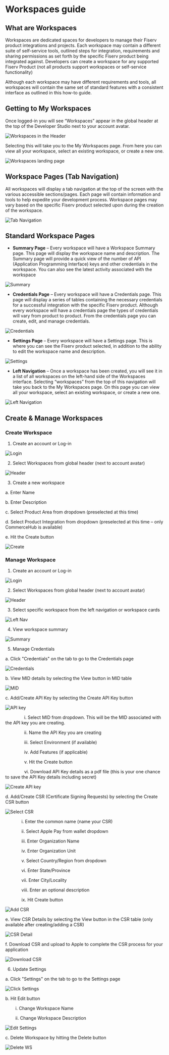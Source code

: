 # Workspaces guide

## What are Workspaces

Workspaces are dedicated spaces for developers to manage their Fiserv product integrations and projects. Each workspace may contain a different suite of self-service tools, outlined steps for integration, requirements and sharing permissions as set forth by the specific Fiserv product being integrated against. Developers can create a workspace for any supported Fiserv Product (not all products support workspaces or self-service functionality)

Although each workspace may have different requirements and tools, all workspaces will contain the same set of standard features with a consistent interface as outlined in this how-to guide.

## Getting to My Workspaces

Once logged-in you will see “Workspaces” appear in the global header at the top of the Developer Studio next to your account avatar.

![Workspaces in the Header](../../assets/images/workspace_how_to_1.png "Workspaces in the Header")

Selecting this will take you to the My Workspaces page. From here you can view all your workspace, select an existing workspace, or create a new one.

![Workspaces landing page](../../assets/images/workspace_how_to_2.png "Workspaces landing page")

## Workspace Pages (Tab Navigation)

All workspaces will display a tab navigation at the top of the screen with the various accessible sections/pages. Each page will contain information and tools to help expedite your development process. Workspace pages may vary based on the specific Fiserv product selected upon during the creation of the workspace.

![Tab Navigation](../../assets/images/workspace_how_to_3.png "Tab Navigation")

## Standard Workspace Pages

* **Summary Page** – Every workspace will have a Workspace Summary page. This page will display the workspace name and description. The Summary page will provide a quick view of the number of API (Application Programming Interface) keys and other credentials in the workspace. You can also see the latest activity associated with the workspace

![Summary](../../assets/images/workspace_how_to_4.png "Summary")

* **Credentials Page** – Every workspace will have a Credentials page. This page will display a series of tables containing the necessary credentials for a successful integration with the specific Fiserv product. Although every workspace will have a credentials page the types of credentials will vary from product to product. From the credentials page you can create, edit, and manage credentials.

![Credentials](../../assets/images/workspace_how_to_5.png "Credentials")

* **Settings Page** – Every workspace will have a Settings page. This is where you can see the Fiserv product selected, in addition to the ability to edit the workspace name and description.

![Settings](../../assets/images/workspace_how_to_6.png "Settings")

* **Left Navigation** – Once a workspace has been created, you will see it in a list of all workspaces on the left-hand side of the Workspaces interface. Selecting “workspaces” from the top of this navigation will take you back to the My Workspaces page. On this page you can view all your workspace, select an existing workspace, or create a new one.

![Left Navigation](../../assets/images/workspace_how_to_7.png "Left Navigation")

## Create & Manage Workspaces

### Create Workspace

1. Create an account or Log-in

![Login](../../assets/images/workspace_how_to_create_1.png "Login")

2. Select Workspaces from global header (next to account avatar)

![Header](../../assets/images/workspace_how_to_create_2.png "Header")

3. Create a new workspace

  a. Enter Name

  b. Enter Description

  c. Select Product Area from dropdown (preselected at this time)

  d. Select Product Integration from dropdown (preselected at this time – only CommerceHub is available)

  e. Hit the Create button

![Create](../../assets/images/workspace_how_to_create_3.png "Create")

### Manage Workspace

1. Create an account or Log-in

![Login](../../assets/images/workspace_how_to_manage_1.png "Login")

2. Select Workspaces from global header (next to account avatar)

![Header](../../assets/images/workspace_how_to_manage_2.png "Header")

3. Select specific workspace from the left navigation or workspace cards

![Left Nav](../../assets/images/workspace_how_to_manage_3.png "Left Nav")

4. View workspace summary

![Summary](../../assets/images/workspace_how_to_manage_4.png "Summary")

5. Manage Credentials

  a. Click "Credentials" on the tab to go to the Credentials page
  
![Credentials](../../assets/images/workspace_how_to_manage_5.png "Credentials")
  
  b. View MID details by selecting the View button in MID table
  
![MID](../../assets/images/workspace_how_to_manage_6.png "MID")
  
  c. Add/Create API Key by selecting the Create API Key button
  
![API key](../../assets/images/workspace_how_to_manage_7.png "API key")
  
&emsp;&emsp;&emsp;&emsp; i. Select MID from dropdown. This will be the MID associated with the API key you are creating.

&emsp;&emsp;&emsp;&emsp; ii. Name the API Key you are creating

&emsp;&emsp;&emsp;&emsp; iii. Select Environment (if available)

&emsp;&emsp;&emsp;&emsp; iv. Add Features (if applicable)

&emsp;&emsp;&emsp;&emsp; v. Hit the Create button
    
&emsp;&emsp;&emsp;&emsp; vi. Download API Key details as a pdf file (this is your one chance to save the API Key details including secret)

![Create API key](../../assets/images/workspace_how_to_manage_8.png "Create API key")
  
  d. Add/Create CSR (Certificate Signing Requests) by selecting the Create CSR button
  
![Select CSR](../../assets/images/workspace_how_to_manage_9.png "Select CSR")
  
&nbsp;&nbsp;&nbsp;&nbsp;&nbsp;&nbsp;&nbsp;&nbsp;&nbsp;&nbsp;&nbsp;&nbsp; i. Enter the common name (name your CSR)
    
&nbsp;&nbsp;&nbsp;&nbsp;&nbsp;&nbsp;&nbsp;&nbsp;&nbsp;&nbsp;&nbsp;&nbsp; ii. Select Apple Pay from wallet dropdown

&nbsp;&nbsp;&nbsp;&nbsp;&nbsp;&nbsp;&nbsp;&nbsp;&nbsp;&nbsp;&nbsp;&nbsp; iii. Enter Organization Name

&nbsp;&nbsp;&nbsp;&nbsp;&nbsp;&nbsp;&nbsp;&nbsp;&nbsp;&nbsp;&nbsp;&nbsp; iv. Enter Organization Unit

&nbsp;&nbsp;&nbsp;&nbsp;&nbsp;&nbsp;&nbsp;&nbsp;&nbsp;&nbsp;&nbsp;&nbsp; v. Select Country/Region from dropdown

&nbsp;&nbsp;&nbsp;&nbsp;&nbsp;&nbsp;&nbsp;&nbsp;&nbsp;&nbsp;&nbsp;&nbsp; vi. Enter State/Province

&nbsp;&nbsp;&nbsp;&nbsp;&nbsp;&nbsp;&nbsp;&nbsp;&nbsp;&nbsp;&nbsp;&nbsp; vii. Enter City/Locality

&nbsp;&nbsp;&nbsp;&nbsp;&nbsp;&nbsp;&nbsp;&nbsp;&nbsp;&nbsp;&nbsp;&nbsp; viii. Enter an optional description

&nbsp;&nbsp;&nbsp;&nbsp;&nbsp;&nbsp;&nbsp;&nbsp;&nbsp;&nbsp;&nbsp;&nbsp; ix. Hit Create button

![Add CSR](../../assets/images/workspace_how_to_manage_10.png "Add CSR")
  
  e. View CSR Details by selecting the View button in the CSR table (only available after creating/adding a CSR)
  
![CSR Detail](../../assets/images/workspace_how_to_manage_11.png "CSR Detail")
  
  f. Download CSR and upload to Apple to complete the CSR process for your application
    
![Download CSR](../../assets/images/workspace_how_to_manage_12.png "Download CSR")

6. Update Settings

  a. Click "Settings" on the tab to go to the Settings page
    
![Click Settings](../../assets/images/workspace_how_to_manage_13.png "Click Settings")
  
  b. Hit Edit button
  
&emsp;&emsp; i. Change Workspace Name

&emsp;&emsp; ii. Change Workspace Description
  
![Edit Settings](../../assets/images/workspace_how_to_manage_14.png "Edit Settings")
  
  c. Delete Workspace by hitting the Delete button
    
![Delete WS](../../assets/images/workspace_how_to_manage_15.png "Delete WS")

